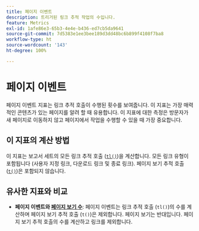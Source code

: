 ```yaml
---
title: 페이지 이벤트
description: 트리거된 링크 추적 작업의 수입니다.
feature: Metrics
exl-id: 1afe86e3-65b3-4e4e-b436-ed7cb5da9641
source-git-commit: 7d5383e1ee3bee189d3dd48bc6b899f4108f7ba8
workflow-type: ht
source-wordcount: '143'
ht-degree: 100%

---
```


# 페이지 이벤트

페이지 이벤트 지표는 링크 추적 호출이 수행된 횟수를 보여줍니다. 이 지표는 가장 매력적인 콘텐츠가 있는 페이지를 알려 할 때 유용합니다. 이 지표에 대한 측정은 방문자가 새 페이지로 이동하지 않고 페이지에서 작업을 수행할 수 있을 때 가장 중요합니다.

## 이 지표의 계산 방법

이 지표는 보고서 세트의 모든 링크 추적 호출 ([`tl()`](/help/implement/vars/functions/tl-method.md))을 계산합니다. 모든 링크 유형이 포함됩니다 (사용자 지정 링크, 다운로드 링크 및 종료 링크). 페이지 보기 추적 호출 ([`t()`](/help/implement/vars/functions/t-method.md))은 포함되지 않습니다.

## 유사한 지표와 비교

* **페이지 이벤트와 [페이지 보기 수](page-views.md)**: 페이지 이벤트는 링크 추적 호출 (`tl()`)의 수를 계산하며 페이지 보기 추적 호출 (`t()`)은 제외합니다. 페이지 보기는 반대입니다. 페이지 보기 추적 호출의 수를 계산하고 링크를 제외합니다.
